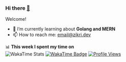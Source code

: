 ### Hi there <a href="http://zikrikn.github.io">👋</a>

Welcome!

- 🌱 I’m currently learning about **Golang and MERN**
- 📫 How to reach me: email@zikri.dev

📊 **This week I spent my time on**
<br />
<img src="https://github-readme-stats-taupe-two.vercel.app/api/wakatime?username=zikrikn&hide_title=true&hide_border=true&langs_count=5" alt="WakaTime Stats">
[![WakaTime Badge](https://wakatime.com/badge/user/ab19c96c-46e0-4d59-a74b-445f73c0e40d.svg?style=flat)](https://wakatime.com/@ab19c96c-46e0-4d59-a74b-445f73c0e40d)
[![Profile Views](https://komarev.com/ghpvc/?username=zikrikn&label=profile%20views&color=1284c5&style=flat)](https://github.com/zikrikn)
